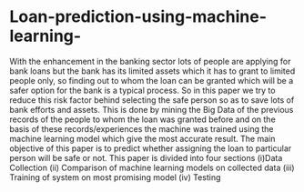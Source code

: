 # Loan-prediction-using-machine-learning-
With the enhancement in the banking sector lots of people are applying for bank loans but the bank has its limited assets which it has to grant to limited people only, so finding out to whom the loan can be  granted which will be a safer option for the bank is a typical process. So in this paper we try to reduce this risk  factor behind selecting the safe person so as to save lots of bank efforts and assets. This is done by mining the  Big Data of the previous records of the people to whom the loan was granted before and on the basis of these  records/experiences the machine was trained using the machine learning model which give the most accurate  result. The main objective of this paper is to predict whether assigning the loan to particular person will be safe  or not. This paper is divided into four sections (i)Data Collection (ii) Comparison of machine learning models  on collected data (iii) Training of system on most promising model (iv) Testing
